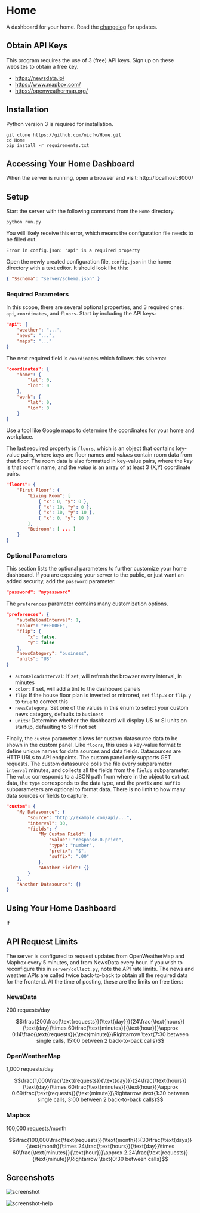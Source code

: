 # Home
A dashboard for your home.
Read the [changelog](./CHANGELOG.md) for updates.

## Obtain API Keys
This program requires the use of 3 (free) API keys. Sign up on these websites to obtain a free key.
- https://newsdata.io/
- https://www.mapbox.com/
- https://openweathermap.org/

## Installation
Python version 3 is required for installation.
```shell
git clone https://github.com/nicfv/Home.git
cd Home
pip install -r requirements.txt
```

## Accessing Your Home Dashboard
When the server is running, open a browser and visit: http://localhost:8000/

## Setup
Start the server with the following command from the `Home` directory.
```shell
python run.py
```

You will likely receive this error, which means the configuration file needs to be filled out.
```
Error in config.json: 'api' is a required property
```

Open the newly created configuration file, `config.json` in the home directory with a text editor. It should look like this:
```json
{ "$schema": "server/schema.json" }
```

### Required Parameters
In this scope, there are several optional properties, and 3 required ones: `api`, `coordinates`, and `floors`. Start by including the API keys:
```json
"api": {
    "weather": "...",
    "news": "...",
    "maps": "..."
}
```

The next required field is `coordinates` which follows this schema:
```json
"coordinates": {
    "home": {
        "lat": 0,
        "lon": 0
    },
    "work": {
        "lat": 0,
        "lon": 0
    }
}
```
Use a tool like Google maps to determine the coordinates for your home and workplace.

The last required property is `floors`, which is an object that contains key-value pairs, where *keys* are floor names and *values* contain room data from that floor. The room data is also formatted in key-value pairs, where the *key* is that room's name, and the *value* is an array of at least 3 (X,Y) coordinate pairs.
```json
"floors": {
    "First Floor": {
        "Living Room": [
            { "x": 0, "y": 0 },
            { "x": 10, "y": 0 },
            { "x": 10, "y": 10 },
            { "x": 0, "y": 10 }
        ],
        "Bedroom": [ ... ]
    }
}
```

### Optional Parameters
This section lists the optional parameters to further customize your home dashboard. If you are exposing your server to the public, or just want an added security, add the `password` parameter.
```json
"password": "mypassword"
```

The `preferences` parameter contains many customization options.
```json
"preferences": {
    "autoReloadInterval": 1,
    "color": "#FF00FF",
    "flip": {
        "x": false,
        "y": false
    },
    "newsCategory": "business",
    "units": "US"
}
```
- `autoReloadInterval`: If set, will refresh the browser every interval, in minutes
- `color`: If set, will add a tint to the dashboard panels
- `flip`: If the house floor plan is inverted or mirrored, set `flip.x` or `flip.y` to `true` to correct this
- `newsCategory`: Set one of the values in this enum to select your custom news category, defaults to `business`
- `units`: Determine whether the dashboard will display US or SI units on startup, defaulting to SI if not set

Finally, the `custom` parameter allows for custom datasource data to be shown in the custom panel. Like `floors`, this uses a key-value format to define unique names for data sources and data fields. Datasources are HTTP URLs to API endpoints. The custom panel only supports GET requests. The custom datasource polls the file every subparameter `interval` minutes, and collects all the fields from the `fields` subparameter. The `value` corresponds to a JSON path from where in the object to extract data, the `type` corresponds to the data type, and the `prefix` and `suffix` subparameters are optional to format data. There is no limit to how many data sources or fields to capture.
```json
"custom": {
    "My Datasource": {
        "source": "http://example.com/api/...",
        "interval": 30,
        "fields": {
            "My Custom Field": {
                "value": "response.0.price",
                "type": "number",
                "prefix": "$",
                "suffix": ".00"
            },
            "Another Field": {}
        }
    },
    "Another Datasource": {}
}
```

## Using Your Home Dashboard
If 

## API Request Limits
The server is configured to request updates from OpenWeatherMap and Mapbox every 5 minutes, and from NewsData every hour. If you wish to reconfigure this in `server/collect.py`, note the API rate limits. The news and weather APIs are called twice back-to-back to obtain all the required data for the frontend. At the time of posting, these are the limits on free tiers:

### NewsData
200 requests/day

$$\frac{200\frac{\text{requests}}{\text{day}}}{24\frac{\text{hours}}{\text{day}}\times 60\frac{\text{minutes}}{\text{hour}}}\approx 0.14\frac{\text{requests}}{\text{minute}}\Rightarrow \text{7:30 between single calls, 15:00 between 2 back-to-back calls}$$

### OpenWeatherMap
1,000 requests/day

$$\frac{1,000\frac{\text{requests}}{\text{day}}}{24\frac{\text{hours}}{\text{day}}\times 60\frac{\text{minutes}}{\text{hour}}}\approx 0.69\frac{\text{requests}}{\text{minute}}\Rightarrow \text{1:30 between single calls, 3:00 between 2 back-to-back calls}$$

### Mapbox
100,000 requests/month

$$\frac{100,000\frac{\text{requests}}{\text{month}}}{30\frac{\text{days}}{\text{month}}\times 24\frac{\text{hours}}{\text{day}}\times 60\frac{\text{minutes}}{\text{hour}}}\approx 2.24\frac{\text{requests}}{\text{minute}}\Rightarrow \text{0:30 between calls}$$

## Screenshots

![screenshot](https://github.com/nicfv/Home/assets/24358775/54a5b855-4335-4736-afed-263d04112bfa)

![screenshot-help](https://github.com/nicfv/Home/assets/24358775/00e01e1e-76dc-4239-b9a3-74d2c35a76c8)
